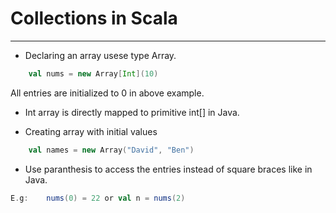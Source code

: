 # Collections in Scala

---

* Declaring an array usese type Array.
```Scala
    val nums = new Array[Int](10)
```
All entries are initialized to 0 in above example.

* Int array is directly mapped to primitive int[] in Java.

* Creating array with initial values
```Scala
    val names = new Array("David", "Ben")
```

* Use paranthesis to access the entries instead of square braces like in Java.
```Scala
E.g:    nums(0) = 22 or val n = nums(2)
```

